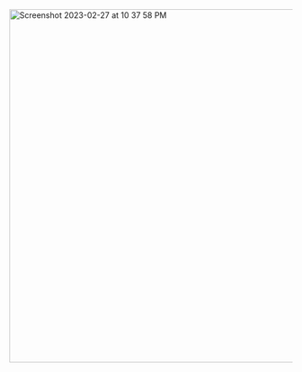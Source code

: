 <img width="629" alt="Screenshot 2023-02-27 at 10 37 58 PM" src="https://user-images.githubusercontent.com/107339131/221755228-1993eeab-980a-4273-8dbc-379d29364e6e.png">
